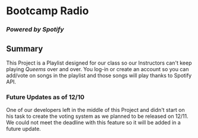 # Bootcamp Radio 
### _Powered by Spotify_

## Summary

This Project is a Playlist designed for our class so our Instructors
can't keep playing _Queems_ over and over. You log-in or create an 
account so you can add/vote on songs in the playlist and those songs
will play thanks to Spotify API.

### Future Updates as of 12/10

One of our developers left in the middle of this Project and didn't
start on his task to create the voting system as we planned to be 
released on 12/11. We could not meet the deadline with this feature
so it will be added in a future update.